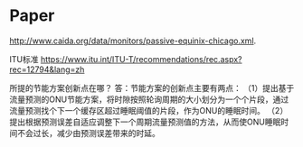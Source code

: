 # Paper
http://www.caida.org/data/monitors/passive-equinix-chicago.xml.

ITU标准
https://www.itu.int/ITU-T/recommendations/rec.aspx?rec=12794&lang=zh

所提的节能方案创新点在哪？
答：节能方案的创新点主要有两点：
    （1）提出基于流量预测的ONU节能方案，将时隙按照轮询周期的大小划分为一个个片段，通过流量预测找个下一个缓存区超过睡眠阈值的片段，作为ONU的睡眠时间。
    （2）提出根据预测误差自适应调整下一个周期流量预测值的方法，从而使ONU睡眠时间不会过长，减少由预测误差带来的时延。

